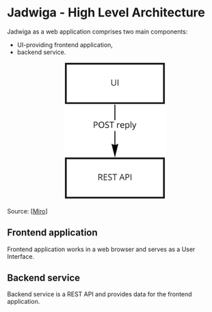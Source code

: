 # Jadwiga - High Level Architecture

Jadwiga as a web application comprises two main components:
- UI-providing frontend application,
- backend service.

<p align="center">
<img width="240" src="images/Architecture.jpg" alt="High Level Architecture Diagram">
</p>

Source: [[Miro](https://miro.com/app/board/o9J_lA6r_fQ=/?moveToWidget=3074457359772091182&cot=14)]

## Frontend application

Frontend application works in a web browser and serves as a User Interface.

## Backend service

Backend service is a REST API and provides data for the frontend application.
